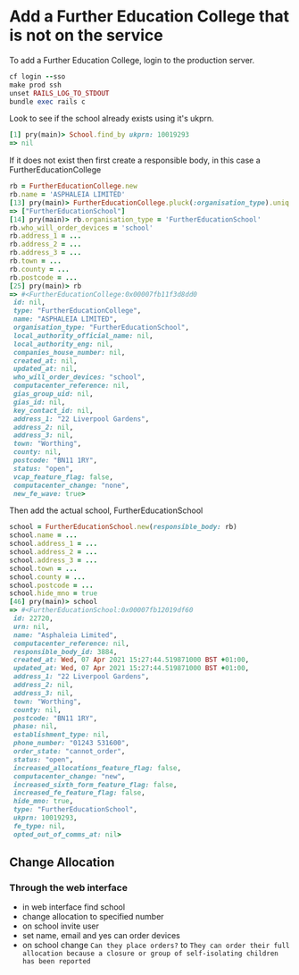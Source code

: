 # Add a Further Education College that is not on the service

To add a Further Education College, login to the production server.

```ruby
cf login --sso
make prod ssh
unset RAILS_LOG_TO_STDOUT
bundle exec rails c
```

Look to see if the school already exists using it's ukprn.

```ruby
[1] pry(main)> School.find_by ukprn: 10019293
=> nil
```

If it does not exist then first create a responsible body, in this case a FurtherEducationCollege

```ruby
rb = FurtherEducationCollege.new
rb.name = 'ASPHALEIA LIMITED'
[13] pry(main)> FurtherEducationCollege.pluck(:organisation_type).uniq
=> ["FurtherEducationSchool"]
[14] pry(main)> rb.organisation_type = 'FurtherEducationSchool'
rb.who_will_order_devices = 'school'
rb.address_1 = ...
rb.address_2 = ...
rb.address_3 = ...
rb.town = ...
rb.county = ...
rb.postcode = ...
[25] pry(main)> rb
=> #<FurtherEducationCollege:0x00007fb11f3d8dd0
 id: nil,
 type: "FurtherEducationCollege",
 name: "ASPHALEIA LIMITED",
 organisation_type: "FurtherEducationSchool",
 local_authority_official_name: nil,
 local_authority_eng: nil,
 companies_house_number: nil,
 created_at: nil,
 updated_at: nil,
 who_will_order_devices: "school",
 computacenter_reference: nil,
 gias_group_uid: nil,
 gias_id: nil,
 key_contact_id: nil,
 address_1: "22 Liverpool Gardens",
 address_2: nil,
 address_3: nil,
 town: "Worthing",
 county: nil,
 postcode: "BN11 1RY",
 status: "open",
 vcap_feature_flag: false,
 computacenter_change: "none",
 new_fe_wave: true>
```

Then add the actual school, FurtherEducationSchool

```ruby
school = FurtherEducationSchool.new(responsible_body: rb)
school.name = ...
school.address_1 = ...
school.address_2 = ...
school.address_3 = ...
school.town = ...
school.county = ...
school.postcode = ...
school.hide_mno = true
[46] pry(main)> school
=> #<FurtherEducationSchool:0x00007fb12019df60
 id: 22720,
 urn: nil,
 name: "Asphaleia Limited",
 computacenter_reference: nil,
 responsible_body_id: 3884,
 created_at: Wed, 07 Apr 2021 15:27:44.519871000 BST +01:00,
 updated_at: Wed, 07 Apr 2021 15:27:44.519871000 BST +01:00,
 address_1: "22 Liverpool Gardens",
 address_2: nil,
 address_3: nil,
 town: "Worthing",
 county: nil,
 postcode: "BN11 1RY",
 phase: nil,
 establishment_type: nil,
 phone_number: "01243 531600",
 order_state: "cannot_order",
 status: "open",
 increased_allocations_feature_flag: false,
 computacenter_change: "new",
 increased_sixth_form_feature_flag: false,
 increased_fe_feature_flag: false,
 hide_mno: true,
 type: "FurtherEducationSchool",
 ukprn: 10019293,
 fe_type: nil,
 opted_out_of_comms_at: nil>
```

## Change Allocation

### Through the web interface

- in web interface find school
- change allocation to specified number
- on school invite user
- set name, email and yes can order devices
- on school change `Can they place orders?` to `They can order their full allocation because a closure or group of self-isolating children has been reported`
